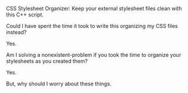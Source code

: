 CSS Stylesheet Organizer: Keep your external stylesheet files clean with this C++ script. 

Could I have spent the time it took to write this organizing my CSS files instead? 

Yes.

Am I solving a nonexistent-problem if you took the time to organize your stylesheets as you created them? 

Yes.

But, why should I worry about these things. 
